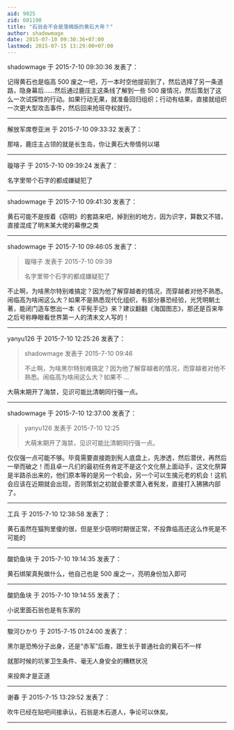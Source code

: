 ```yaml
---
aid: 9025
zid: 601190
title: "石翁会不会是落魄版的黄石大帝？"
author: shadowmage
date: 2015-07-10 09:30:36+07:00
lastmod: 2015-07-15 13:29:00+07:00
---
```


shadowmage 于 2015-7-10 09:30:36 发表了：

记得黄石也是临高 500 废之一吧，万一本时空他提前到了，然后选择了另一条道路，隐身幕后……然后通过鹿庄主这条线了解到一些 500 废情况，然后策划了这么一次试探性的行动。如果行动无果，就准备回归组织；行动有结果，直接就组织一次更大型攻击事件，然后回来抢班夺权就行。

---

解放军席卷亚洲 于 2015-7-10 09:33:32 发表了：

那啥，鹿庄主占领的就是长生岛，你让黄石大帝情何以堪

---

璇瑢子 于 2015-7-10 09:39:24 发表了：

名字里带个石字的都成嫌疑犯了

---

shadowmage 于 2015-7-10 09:41:30 发表了：

黄石可能不是按着《窃明》的套路来吧，掉到别的地方，因为识字，算数又不错，直接混成了明末某大佬的幕僚之类

---

shadowmage 于 2015-7-10 09:46:05 发表了：

> 璇瑢子 发表于 2015-7-10 09:39
>
> 名字里带个石字的都成嫌疑犯了

不止啊，为啥黑尔特别难搞定？因为他了解穿越者的情况，而穿越者对他不熟悉。闹临高为啥闹这么大？如果不是熟悉现代化组织，有部分暴恐经验，光凭明朝土著，能闭门造车憋出一本《平髡手记》来？建议翻翻《海国图志》，那还是百来年之后号称睁眼看世界第一人的清末文人写的！

---

yanyu126 于 2015-7-10 12:25:26 发表了：

> shadowmage 发表于 2015-7-10 09:46
>
> 不止啊，为啥黑尔特别难搞定？因为他了解穿越者的情况，而穿越者对他不熟悉。闹临高为啥闹这么大？如果不 ...

大萌末期开了海禁，见识可能比清朝同行强一点。

---

shadowmage 于 2015-7-10 12:37:00 发表了：

> yanyu126 发表于 2015-7-10 12:25
>
> 大萌末期开了海禁，见识可能比清朝同行强一点。

仅仅强一点可能不够。毕竟需要直接跑到髡人底盘上，先渗透，然后潜伏，再然后一举而破之！而且卓一凡们的最初任务肯定不是这个文化祭上面动手，这文化祭算是半路杀出来的，他们原本等的是另一个机会，另一个可以生擒元老的机会！这机会应该在近期就会出现，否则策划之初就会要求潜入者髡发，直接打入狒狒内部了。

---

工兵 于 2015-7-10 12:38:58 发表了：

黄石虽然在猫狗里傻的很，但是至少窃明时期很正常，不投靠临高还这么作死是不可能的

---

酸奶鱼块 于 2015-7-10 19:14:35 发表了：

黄石绑架真髡做什么，他自己也是 500 废之一，亮明身份加入即可

---

酸奶鱼块 于 2015-7-10 19:14:55 发表了：

小说里面石翁也是有东家的

---

駿河ひかり 于 2015-7-15 01:24:00 发表了：

黑尔是恐怖分子出身，还是“赤军”后裔，跟生长于普通社会的黄石不一样

就那时候的坑爹卫生条件、毫无人身安全的糟糕状况

来投奔才是正道

---

谢春 于 2015-7-15 13:29:52 发表了：

吹牛已经在贴吧间接承认，石翁是木石道人，争论可以休矣。

---
